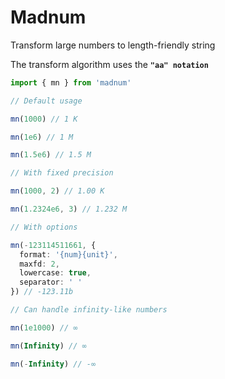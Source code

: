 # Madnum
Transform large numbers to length-friendly string

The transform algorithm uses the **`"aa" notation`**
```ts
import { mn } from 'madnum'

// Default usage

mn(1000) // 1 K

mn(1e6) // 1 M

mn(1.5e6) // 1.5 M

// With fixed precision

mn(1000, 2) // 1.00 K

mn(1.2324e6, 3) // 1.232 M

// With options

mn(-123114511661, {
  format: '{num}{unit}',
  maxfd: 2,
  lowercase: true,
  separator: ' '
}) // -123.11b

// Can handle infinity-like numbers

mn(1e1000) // ∞

mn(Infinity) // ∞

mn(-Infinity) // -∞

```